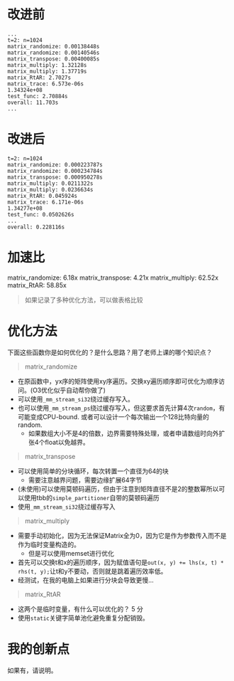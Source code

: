 # 改进前

```
...
t=2: n=1024
matrix_randomize: 0.00138448s
matrix_randomize: 0.00140546s
matrix_transpose: 0.00400085s
matrix_multiply: 1.32128s
matrix_multiply: 1.37719s
matrix_RtAR: 2.7027s
matrix_trace: 6.573e-06s
1.34324e+08
test_func: 2.70884s
overall: 11.703s
...
```

# 改进后

```
t=2: n=1024
matrix_randomize: 0.000223787s
matrix_randomize: 0.000234784s
matrix_transpose: 0.000950278s
matrix_multiply: 0.0211322s
matrix_multiply: 0.0236634s
matrix_RtAR: 0.045924s
matrix_trace: 6.171e-06s
1.34277e+08
test_func: 0.0502626s
...
overall: 0.228116s

```

# 加速比

matrix_randomize: 6.18x
matrix_transpose: 4.21x
matrix_multiply: 62.52x
matrix_RtAR: 58.85x

> 如果记录了多种优化方法，可以做表格比较

# 优化方法

下面这些函数你是如何优化的？是什么思路？用了老师上课的哪个知识点？

> matrix_randomize

- 在原函数中，yx序的矩阵使用xy序遍历。交换xy遍历顺序即可优化为顺序访问。(O3优化似乎自动帮你做了)
- 可以使用`_mm_stream_si32`绕过缓存写入。
- 也可以使用`_mm_stream_ps`绕过缓存写入，但这要求首先计算4次`random`，有可能变成CPU-bound. 或者可以设计一个每次输出一个128比特向量的random.
  - 如果数组大小不是4的倍数，边界需要特殊处理，或者申请数组时向外扩张4个float以免越界。

> matrix_transpose

- 可以使用简单的分块循环，每次转置一个直径为64的块
  - 需要注意越界问题，需要边缘扩展64字节
- (未使用)可以使用莫顿码遍历，但由于注意到矩阵直径不是2的整数幂所以可以使用tbb的`simple_partitioner`自带的莫顿码遍历
- 使用`_mm_stream_si32`绕过缓存写入

> matrix_multiply

- 需要手动初始化，因为无法保证Matrix全为0，因为它是作为参数传入而不是作为临时变量构造的。
  - 但是可以使用memset进行优化
- 首先可以交换t和x的遍历顺序，因为赋值语句是`out(x, y) += lhs(x, t) * rhs(t, y);`让t和y不要动，否则就是跳着遍历效率低。
- 经测试，在我的电脑上如果进行分块会导致更慢...

> matrix_RtAR

- 这两个是临时变量，有什么可以优化的？ 5 分
- 使用`static`关键字简单池化避免重复分配销毁。

# 我的创新点

如果有，请说明。
